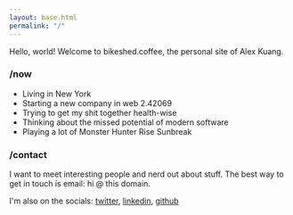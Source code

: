 ```yaml
---
layout: base.html
permalink: "/"
---
```


Hello, world! Welcome to bikeshed.coffee, the personal site of Alex Kuang.

### /now

- Living in New York
- Starting a new company in web 2.42069
- Trying to get my shit together health-wise
- Thinking about the missed potential of modern software
- Playing a lot of Monster Hunter Rise Sunbreak

### /contact

I want to meet interesting people and nerd out about stuff.  The best way to get in touch is email: hi @ this domain.

I'm also on the socials: [twitter](https://twitter.com/waffledotexe), [linkedin](https://www.linkedin.com/in/khxela/),
[github](https://github.com/alexkuang)
